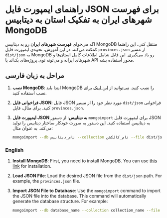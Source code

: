 # راهنمای ایمپورت فایل JSON برای فهرست شهرهای ایران به تفکیک استان به دیتابیس MongoDB

اگه می‌خوای **فهرست شهرهای ایران** رو به دیتابیس MongoDB منتقل کنی، این راهنما کمکت می‌کنه. در این آموزش، نحوه‌ی ایمپورت فایل `provinces.json` از مسیر `dist/json` به MongoDB رو یاد می‌گیری. این فایل شامل اطلاعات کامل استان‌ها و شهرهای ایرانه و می‌تونه توی پروژه‌های بک‌اند یا API محور استفاده بشه.

## مراحل به زبان فارسی

1. **نصب MongoDB**:
   ابتدا باید MongoDB را نصب کنید. می‌توانید از [این لینک](https://docs.mongodb.com/manual/installation/) برای نصب استفاده کنید.

2. **فراخوانی فایل JSON**:
   فایل JSON مورد نظر خود را از مسیر `dist/json` فراخوانی کنید. برای مثال، فایل `provinces.json`.

3. **ایمپورت فایل JSON به دیتابیس**:
   از دستور `mongoimport` برای ایمپورت فایل JSON به دیتابیس استفاده کنید. این دستور به صورت خودکار ساختار دیتابیس را تولید می‌کند. به عنوان مثال:

   ```sh
   mongoimport --db نام_دیتابیس --collection نام_کالکشن --file dist/json/provinces.json --jsonArray
   ```

### English

1. **Install MongoDB**:
   First, you need to install MongoDB. You can use [this link](https://docs.mongodb.com/manual/installation/) for installation.

2. **Load JSON File**:
   Load the desired JSON file from the `dist/json` path. For example, the `provinces.json` file.

3. **Import JSON File to Database**:
   Use the `mongoimport` command to import the JSON file into the database. This command will automatically generate the database structure. For example:

   ```sh
   mongoimport --db database_name --collection collection_name --file dist/json/provinces.json --jsonArray
   ```
